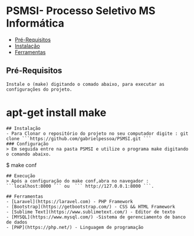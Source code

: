 # PSMSI- Processo Seletivo MS Informática

- [Pré-Requisitos](#pré-requisitos)
- [Instalação](#instalação)
- [Ferramentas](#ferramentas)

## Pré-Requisitos
```
Instale o (make) digitando o comado abaixo, para executar as configurações do projeto.
```
# apt-get install make
```
## Instalação
- Para Clonar o repositório do projeto no seu computador digite : git clone ```https://github.com/gabrielpessoa/PSMSI.git ```
### Configuração
> Em seguida entre na pasta PSMSI e utilize o programa make digitando o comando abaixo.
```
$ make conf
```
## Execução
> Após a configuração do make conf,abra no navegador : ```localhost:8000 ``` ou  ``` http://127.0.0.1:8000 ```.

## Ferramentas
- [Laravel](https://laravel.com) - PHP Framework
- [Bootstrap](https://getbootstrap.com/) - CSS && HTML Framework
- [Sublime Text](https://www.sublimetext.com/) - Editor de texto
- [MYSQL](https://www.mysql.com/) -Sistema de gerenciamento de banco de dados
- [PHP](https://php.net/) - Linguagem de programação

